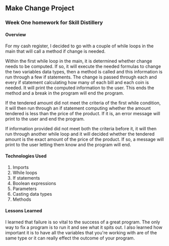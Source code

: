 ## Make Change Project

### Week One homework for Skill Distillery

#### Overview
For my cash register, I decided to go with a couple of while loops in the main that will call a method if change is needed. 

Within the first while loop in the main, it is determined whether change needs to be computed. If so, it will execute the needed formulas to change the two variables data types, then a method is called and this information is run through a few if statements. The change is passed through each and every if statement calculating how many of each bill and each coin is needed. It will print the computed information to the user. This ends the method and a break in the program will end the program. 

If the tendered amount did not meet the criteria of the first while condition, it will then run through an if statement computing whether the amount tendered is less than the price of the product. If it is, an error message will print to the user and end the program. 

If information provided did not meet both the criteria before it, it will then run through another while loop and it will decided whether the tendered amount is the exact amount of the price of the product. If so, a message will print to the user letting them know and the program will end.  

#### Technologies Used
1. Imports
2. While loops
3. If statements
4. Boolean expressions
5. Parameters
6. Casting data types
7. Methods 

#### Lessons Learned
I learned that failure is so vital to the success of a great program. The only way to fix a program is to run it and see what it spits out. I also learned how important it is to have all the variables that you're working with are of the same type or it can really effect the outcome of your program. 